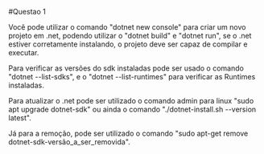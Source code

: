 #Questao 1

Você pode utilizar o comando "dotnet new console" para criar um novo projeto em .net, podendo utilizar o "dotnet build" e "dotnet run", se o .net estiver corretamente instalando, o projeto deve ser capaz de compilar e executar. 

Para verificar as versões do sdk instaladas pode ser usado o comando "dotnet --list-sdks", e o "dotnet --list-runtimes" para verificar as Runtimes instaladas.

Para atualizar o .net pode ser utilizado o comando admin para linux "sudo apt upgrade dotnet-sdk" ou ainda o comando "./dotnet-install.sh --version latest".

Já para a remoção, pode ser utilizado o comando "sudo apt-get remove dotnet-sdk-versão_a_ser_removida".